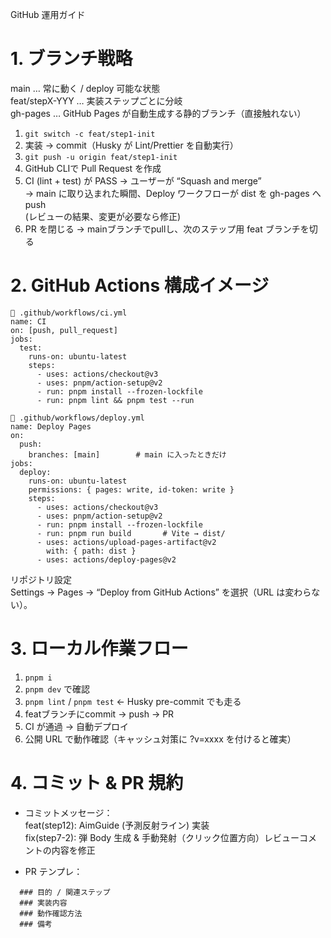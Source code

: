 GitHub 運用ガイド  

# 1. ブランチ戦略
main   … 常に動く / deploy 可能な状態  
feat/stepX-YYY … 実装ステップごとに分岐  
gh-pages … GitHub Pages が自動生成する静的ブランチ（直接触れない）

1. `git switch -c feat/step1-init`  
2. 実装 → commit（Husky が Lint/Prettier を自動実行）  
3. `git push -u origin feat/step1-init`  
4. GitHub CLIで Pull Request を作成  
5. CI (lint + test) が PASS → ユーザーが “Squash and merge”  
    → main に取り込まれた瞬間、Deploy ワークフローが dist を gh-pages へ push  
    (レビューの結果、変更が必要なら修正)
6. PR を閉じる → mainブランチでpullし、次のステップ用 feat ブランチを切る

# 2. GitHub Actions 構成イメージ
```
📁 .github/workflows/ci.yml  
name: CI  
on: [push, pull_request]  
jobs:  
  test:  
    runs-on: ubuntu-latest  
    steps:  
      - uses: actions/checkout@v3  
      - uses: pnpm/action-setup@v2  
      - run: pnpm install --frozen-lockfile  
      - run: pnpm lint && pnpm test --run
```
```
📁 .github/workflows/deploy.yml  
name: Deploy Pages  
on:  
  push:  
    branches: [main]        # main に入ったときだけ  
jobs:  
  deploy:  
    runs-on: ubuntu-latest  
    permissions: { pages: write, id-token: write }  
    steps:  
      - uses: actions/checkout@v3  
      - uses: pnpm/action-setup@v2  
      - run: pnpm install --frozen-lockfile  
      - run: pnpm run build       # Vite → dist/  
      - uses: actions/upload-pages-artifact@v2  
        with: { path: dist }  
      - uses: actions/deploy-pages@v2
```
リポジトリ設定  
Settings → Pages → “Deploy from GitHub Actions” を選択（URL は変わらない）。

# 3. ローカル作業フロー
1. `pnpm i`  
2. `pnpm dev` で確認  
3. `pnpm lint` / `pnpm test` ← Husky pre-commit でも走る  
4. featブランチにcommit → push → PR
5. CI が通過 → 自動デプロイ  
6. 公開 URL で動作確認（キャッシュ対策に ?v=xxxx を付けると確実）

# 4. コミット & PR 規約
* コミットメッセージ：  
  feat(step12): AimGuide (予測反射ライン) 実装  
  fix(step7-2): 弾 Body 生成 & 手動発射（クリック位置方向）レビューコメントの内容を修正  

* PR テンプレ：  
```
  ### 目的 / 関連ステップ  
  ### 実装内容  
  ### 動作確認方法
  ### 備考  
```
